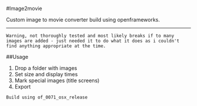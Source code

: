 #Image2movie

Custom image to movie converter build using openframeworks.

---

`Warning, not thoroughly tested and most likely breaks if to many images are added - just needed it to do what it does as i couldn't find anything appropriate at the time.`

##Usage

1. Drop a folder with images
2. Set size and display times
3. Mark special images (title screens)
4. Export

```
Build using of_0071_osx_release
```
